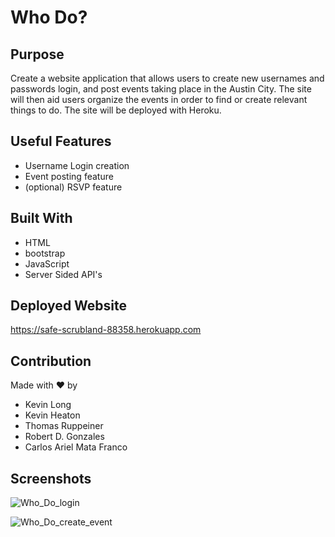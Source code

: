 # Who Do? 


## Purpose
Create a website application that allows users to create new usernames and passwords login, and post events taking place in the Austin City. The site will then aid users organize the events in order to find or create relevant things to do.
The site will be deployed with Heroku.

## Useful Features
* Username Login creation
* Event posting feature
* (optional) RSVP feature


## Built With
* HTML
* bootstrap
* JavaScript
* Server Sided API's

## Deployed Website
https://safe-scrubland-88358.herokuapp.com 

## Contribution
Made with ❤️ by 
* Kevin Long
* Kevin Heaton
* Thomas Ruppeiner
* Robert D. Gonzales
* Carlos Ariel Mata Franco

## Screenshots
![Who_Do_login](https://user-images.githubusercontent.com/98487770/169680520-698e0a4a-9637-460a-ba1f-cca28002346d.png)

![Who_Do_create_event](https://user-images.githubusercontent.com/98487770/169680525-25893eef-6dbc-40cc-b9ef-233f99c06887.png)


